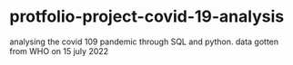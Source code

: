 # protfolio-project-covid-19-analysis
analysing the covid 109 pandemic through SQL and python. data gotten from WHO on 15 july 2022
